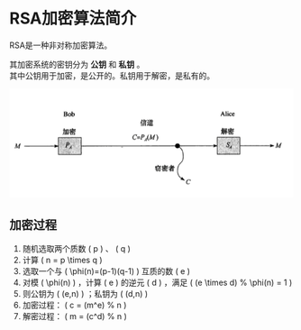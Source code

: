 # RSA加密算法简介

RSA是一种非对称加密算法。  

其加密系统的密钥分为 **公钥** 和 **私钥** 。  
其中公钥用于加密，是公开的。私钥用于解密，是私有的。  

![20250223140856](https://raw.githubusercontent.com/lyy1119/Imgs/main/img/20250223140856.png)  

## 加密过程

1. 随机选取两个质数 \( p \) 、 \( q \)
2. 计算 \( n = p \times q \)
3. 选取一个与 \( \phi(n)=(p-1)(q-1) \) 互质的数 \( e \)
4. 对模 \( \phi(n) \) ，计算 \( e \) 的逆元 \( d \) ，满足 \( (e \times d) \% \phi(n) = 1 \)
5. 则公钥为 \( (e,n) \) ；私钥为 \( (d,n) \)
6. 加密过程： \( c = (m^e) \% n \)
7. 解密过程： \( m = (c^d) \% n \)